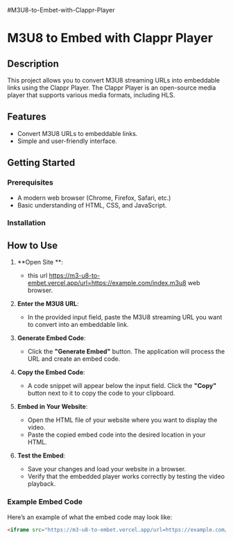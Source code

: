 #M3U8-to-Embet-with-Clappr-Player
# M3U8 to Embed with Clappr Player

## Description

This project allows you to convert M3U8 streaming URLs into embeddable links using the Clappr Player. The Clappr Player is an open-source media player that supports various media formats, including HLS.

## Features

- Convert M3U8 URLs to embeddable links.
- Simple and user-friendly interface.

## Getting Started

### Prerequisites

- A modern web browser (Chrome, Firefox, Safari, etc.)
- Basic understanding of HTML, CSS, and JavaScript.

### Installation
## How to Use

1. **Open Site **: 
   - this url https://m3-u8-to-embet.vercel.app/url=https://example.com/index.m3u8 web browser.

2. **Enter the M3U8 URL**: 
   - In the provided input field, paste the M3U8 streaming URL you want to convert into an embeddable link.

3. **Generate Embed Code**: 
   - Click the **"Generate Embed"** button. The application will process the URL and create an embed code.

4. **Copy the Embed Code**: 
   - A code snippet will appear below the input field. Click the **"Copy"** button next to it to copy the code to your clipboard.

5. **Embed in Your Website**: 
   - Open the HTML file of your website where you want to display the video. 
   - Paste the copied embed code into the desired location in your HTML.

6. **Test the Embed**: 
   - Save your changes and load your website in a browser. 
   - Verify that the embedded player works correctly by testing the video playback.

### Example Embed Code
Here’s an example of what the embed code may look like:
```html
<iframe src="https://m3-u8-to-embet.vercel.app/url=https://example.com/index.m3u8" width="640" height="360" allowfullscreen></iframe>
